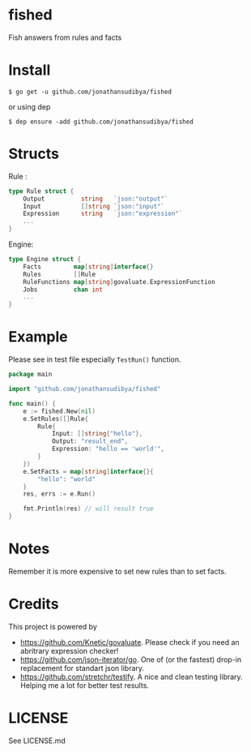 

# fished
Fish answers from rules and facts

# Install
```
$ go get -u github.com/jonathansudibya/fished
```

or using dep
```
$ dep ensure -add github.com/jonathansudibya/fished
```

# Structs
Rule :
```go
type Rule struct {
	Output 			string   `json:"output"`
	Input  			[]string `json:"input"`
	Expression   	string   `json:"expression"`
	...
}
```
Engine:
```go
type Engine struct {
    Facts         map[string]interface{}
	Rules         []Rule
	RuleFunctions map[string]govaluate.ExpressionFunction
	Jobs          chan int
    ...
}
```

# Example
Please see in test file especially `TestRun()` function.
```go
package main

import "github.com/jonathansudibya/fished"

func main() {
	e := fished.New(nil)
	e.SetRules([]Rule{
		Rule{
			Input: []string{"hello"},
			Output: "result_end",
			Expression: "hello == 'world'",
		}
	})
	e.SetFacts = map[string]interface{}{
		"hello": "world"
	}
	res, errs := e.Run()

	fmt.Println(res) // will result true
}
```

# Notes
Remember it is more expensive to set new rules than to set facts.

# Credits
This project is powered by 
- https://github.com/Knetic/govaluate. Please check if you need an abritrary expression checker!
- https://github.com/json-iterator/go. One of (or the fastest) drop-in replacement for standart json library.
- https://github.com/stretchr/testify. A nice and clean testing library. Helping me a lot for better test results.

# LICENSE
See LICENSE.md
